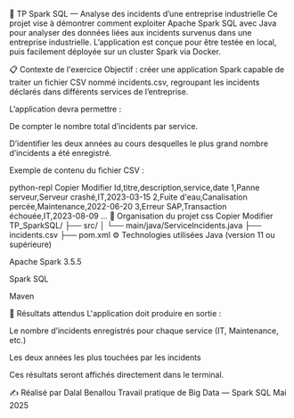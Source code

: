🧠 TP Spark SQL — Analyse des incidents d’une entreprise industrielle
Ce projet vise à démontrer comment exploiter Apache Spark SQL avec Java pour analyser des données liées aux incidents survenus dans une entreprise industrielle. L’application est conçue pour être testée en local, puis facilement déployée sur un cluster Spark via Docker.

📋 Contexte de l'exercice
Objectif : créer une application Spark capable de traiter un fichier CSV nommé incidents.csv, regroupant les incidents déclarés dans différents services de l’entreprise.

L’application devra permettre :

De compter le nombre total d’incidents par service.

D’identifier les deux années au cours desquelles le plus grand nombre d’incidents a été enregistré.

Exemple de contenu du fichier CSV :

python-repl
Copier
Modifier
Id,titre,description,service,date
1,Panne serveur,Serveur crashé,IT,2023-03-15
2,Fuite d'eau,Canalisation percée,Maintenance,2022-06-20
3,Erreur SAP,Transaction échouée,IT,2023-08-09
...
📁 Organisation du projet
css
Copier
Modifier
TP_SparkSQL/
├── src/
│   └── main/java/ServiceIncidents.java
├── incidents.csv
├── pom.xml
⚙️ Technologies utilisées
Java (version 11 ou supérieure)

Apache Spark 3.5.5

Spark SQL

Maven

📸 Résultats attendus
L'application doit produire en sortie :

Le nombre d’incidents enregistrés pour chaque service (IT, Maintenance, etc.)

Les deux années les plus touchées par les incidents

Ces résultats seront affichés directement dans le terminal.

✍️ Réalisé par
Dalal Benallou
Travail pratique de Big Data — Spark SQL
Mai 2025
